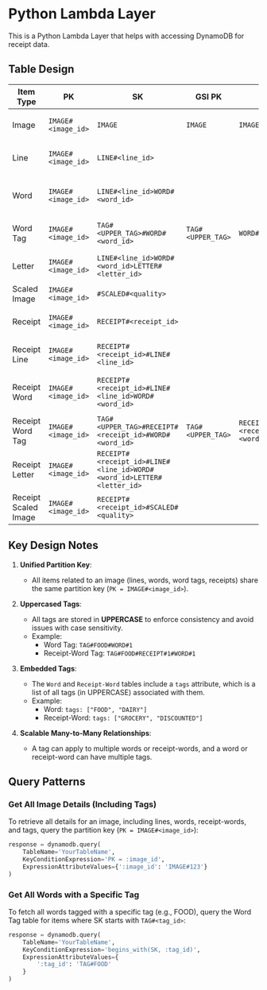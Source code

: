 # Python Lambda Layer

This is a Python Lambda Layer that helps with accessing DynamoDB for receipt data.

## Table Design

| Item Type            | PK                 | SK                                         | GSI PK  | GSI SK                | Attributes                                  |
| -------------------- | ------------------ | ------------------------------------------ | ------- | --------------------- | ------------------------------------------- |
| Image                | `IMAGE#<image_id>` | `IMAGE`                                    | `IMAGE` | `IMAGE#<image_id>`    | width, height, timestampAdded, s3Bucket, s3Key |
| Line                 | `IMAGE#<image_id>` | `LINE#<line_id>`                           |         |                       | text, x, y, width, height, angle, confidence  |
| Word                 | `IMAGE#<image_id>` | `LINE#<line_id>WORD#<word_id>`             |         |                       | text, tags, x, y, width, height, angle, confidence |
| Word Tag             | `IMAGE#<image_id>` | `TAG#<UPPER_TAG>#WORD#<word_id>`           | `TAG#<UPPER_TAG>` | `WORD#<word_id>` | tag_name (always UPPERCASE)                   |
| Letter               | `IMAGE#<image_id>` | `LINE#<line_id>WORD#<word_id>LETTER#<letter_id>` |       |                       | text, x, y, width, height, angle, confidence  |
| Scaled Image         | `IMAGE#<image_id>` | `#SCALED#<quality>`                        |         |                       | timestampAdded, base64, quality              |
| Receipt              | `IMAGE#<image_id>` | `RECEIPT#<receipt_id>`                     |         |                       | timestampAdded, totalAmount, notes           |
| Receipt Line         | `IMAGE#<image_id>` | `RECEIPT#<receipt_id>#LINE#<line_id>`       |         |                       | text, x, y, width, height, angle, confidence |
| Receipt Word         | `IMAGE#<image_id>` | `RECEIPT#<receipt_id>#LINE#<line_id>WORD#<word_id>` |     |                       | text, tags, x, y, width, height, angle, confidence |
| Receipt Word Tag     | `IMAGE#<image_id>` | `TAG#<UPPER_TAG>#RECEIPT#<receipt_id>#WORD#<word_id>` | `TAG#<UPPER_TAG>` | `RECEIPT#<receipt_id>#WORD#<word_id>` | tag_name (always UPPERCASE) |
| Receipt Letter       | `IMAGE#<image_id>` | `RECEIPT#<receipt_id>#LINE#<line_id>WORD#<word_id>LETTER#<letter_id>` |  | | text, x, y, width, height, angle, confidence |
| Receipt Scaled Image | `IMAGE#<image_id>` | `RECEIPT#<receipt_id>#SCALED#<quality>`     |         |                       | timestampAdded, base64, quality              |

## Key Design Notes

1. **Unified Partition Key**:

   - All items related to an image (lines, words, word tags, receipts) share the same partition key (`PK = IMAGE#<image_id>`).

2. **Uppercased Tags**:

   - All tags are stored in **UPPERCASE** to enforce consistency and avoid issues with case sensitivity.
   - Example:
     - Word Tag: `TAG#FOOD#WORD#1`
     - Receipt-Word Tag: `TAG#FOOD#RECEIPT#1#WORD#1`

3. **Embedded Tags**:

   - The `Word` and `Receipt-Word` tables include a `tags` attribute, which is a list of all tags (in UPPERCASE) associated with them.
   - Example:
     - Word: `tags: ["FOOD", "DAIRY"]`
     - Receipt-Word: `tags: ["GROCERY", "DISCOUNTED"]`

4. **Scalable Many-to-Many Relationships**:
   - A tag can apply to multiple words or receipt-words, and a word or receipt-word can have multiple tags.

## Query Patterns

### Get All Image Details (Including Tags)

To retrieve all details for an image, including lines, words, receipt-words, and tags, query the partition key (`PK = IMAGE#<image_id>`):

```python
response = dynamodb.query(
    TableName='YourTableName',
    KeyConditionExpression='PK = :image_id',
    ExpressionAttributeValues={':image_id': 'IMAGE#123'}
)
```

### Get All Words with a Specific Tag

To fetch all words tagged with a specific tag (e.g., FOOD), query the Word Tag table for items where SK starts with `TAG#<tag_id>`:

```python
response = dynamodb.query(
    TableName='YourTableName',
    KeyConditionExpression='begins_with(SK, :tag_id)',
    ExpressionAttributeValues={
        ':tag_id': 'TAG#FOOD'
    }
)
```
